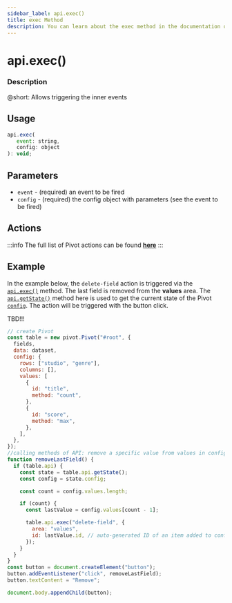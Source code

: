 ```yaml
---
sidebar_label: api.exec()
title: exec Method
description: You can learn about the exec method in the documentation of the DHTMLX JavaScript Pivot library. Browse developer guides and API reference, try out code examples and live demos, and download a free 30-day evaluation version of DHTMLX Pivot.
---
```


# api.exec()

### Description

@short: Allows triggering the inner events

## Usage

~~~jsx {}
api.exec(
   event: string,
   config: object
): void;
~~~

## Parameters

- `event` - (required) an event to be fired
- `config` - (required) the config object with parameters (see the event to be fired)

## Actions

:::info
The full list of Pivot actions can be found [**here**](/api/overview/events_overview)
:::

## Example

In the example below, the `delete-field` action is triggered via the [`api.exec()`](/api/methods/exec) method. The last field is removed from the **values** area. The [`api.getState()`](/api/methods/getState) method here is used to get the current state of the Pivot [`config`](/api/properties/config). The action will be triggered with the button click.

TBD!!!

~~~jsx {}
// create Pivot
const table = new pivot.Pivot("#root", {
  fields,
  data: dataset,
  config: {
    rows: ["studio", "genre"],
    columns: [],
    values: [
      {
        id: "title",
        method: "count",
      },
      {
        id: "score",
        method: "max",
      },
    ],
  },
});
//calling methods of API: remove a specific value from values in config
function removeLastField() {
  if (table.api) {
    const state = table.api.getState();
    const config = state.config;

    const count = config.values.length;

    if (count) {
      const lastValue = config.values[count - 1];

      table.api.exec("delete-field", {
        area: "values",
        id: lastValue.id, // auto-generated ID of an item added to config.values
      });
    }
  }
}
const button = document.createElement("button");
button.addEventListener("click", removeLastField);
button.textContent = "Remove";

document.body.appendChild(button);
~~~
